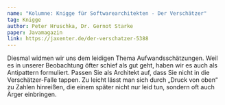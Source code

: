 ```yaml
---
name: "Kolumne: Knigge für Softwarearchitekten - Der Verschätzer"
tag: Knigge
author: Peter Hruschka, Dr. Gernot Starke
paper: Javamagazin
link: https://jaxenter.de/der-verschatzer-5388
---
```

Diesmal widmen wir uns dem leidigen Thema Aufwandsschätzungen. 
Weil es in unserer Beobachtung öfter schief als gut geht, haben wir es auch als Antipattern formuliert. 
Passen Sie als Architekt auf, dass Sie nicht in die Verschätzer-Falle tappen. Zu leicht lässt man sich durch 
„Druck von oben“ zu Zahlen hinreißen, die einem später nicht nur leid tun, sondern oft auch Ärger einbringen.





